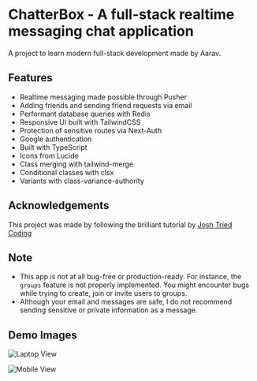 # ChatterBox - A full-stack realtime messaging chat application

A project to learn modern full-stack development made by Aarav.

## Features

-   Realtime messaging made possible through Pusher
-   Adding friends and sending friend requests via email
-   Performant database queries with Redis
-   Responsive UI built with TailwindCSS
-   Protection of sensitive routes via Next-Auth
-   Google authentication
-   Built with TypeScript
-   Icons from Lucide
-   Class merging with tailwind-merge
-   Conditional classes with clsx
-   Variants with class-variance-authority

## Acknowledgements

This project was made by following the brilliant tutorial by [Josh Tried Coding](https://www.youtube.com/watch?v=NlXfg5Pxxh8)

## Note

-   This app is not at all bug-free or production-ready. For instance, the `groups` feature is not properly implemented. You might encounter bugs while trying to create, join or invite users to groups.
-   Although your email and messages are safe, I do not recommend sending sensitive or private information as a message.

## Demo Images
![Laptop View](https://github.com/AaravSinghania0/chatterbox/assets/72962684/360b379c-0b88-4261-a138-fcb024e7e061)

![Mobile View](https://github.com/AaravSinghania0/chatterbox/assets/72962684/59cc1bd4-3db3-43e2-b259-6eaea0396cf0)
